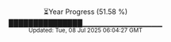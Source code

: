 <p align="center">
⏳Year Progress (51.58 %)<br>
███████████████▁▁▁▁▁▁▁▁▁▁▁▁▁▁▁ <br>
<sub>Updated: Tue, 08 Jul 2025 06:04:27 GMT</sub>
</p>

